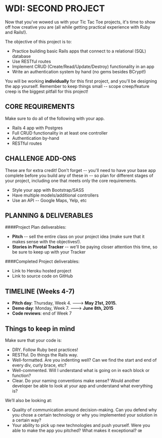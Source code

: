 # WDI: SECOND PROJECT

Now that you've wowed us with your Tic Tac Toe projects, it's time to show off how creative you are (all while getting practical experience with Ruby and Rails!).

The objective of this project is to:

* Practice building basic Rails apps that connect to a relational (SQL) database
* Use RESTful routes
* Implement CRUD (Create/Read/Update/Destroy) functionality in an app
* Write an authentication system by hand (no gems besides BCrypt!)


You will be working **individually** for this first project, and you'll be designing the app yourself. Remember to keep things small -- scope creep/feature creep is the biggest pitfall for this project!

## CORE REQUIREMENTS
Make sure to do all of the following with your app.

* Rails 4 app with Postgres
* Full CRUD functionality in at least one controller
* Authentication by-hand
* RESTful routes

## CHALLENGE ADD-ONS
These are for extra credit! Don't forget -- you'll need to have your base app complete before you build any of these in -- so plan for different stages of your project, including one that meets only the core requirements.

* Style your app with Bootstrap/SASS
* Have multiple models/additional controllers
* Use an API -- Google Maps, Yelp, etc


## PLANNING & DELIVERABLES

####Project Plan deliverables:

* **Pitch** -- sell the entire class on your project idea (make sure that it makes sense with the objectives!).
* **Stories in Pivotal Tracker** -- we'll be paying closer attention this time, so be sure to keep up with your Tracker


####Completed Project deliverables:

* Link to Heroku hosted project
* Link to source code on GitHub


## TIMELINE (Weeks 4-7)

* **Pitch day**: Thursday, Week 4. ---> **May 21st, 2015.**
* **Demo day**: Monday, Week 7. ---> **June 8th, 2015**
* **Code reviews**: end of Week 7

## Things to keep in mind
Make sure that your code is:

* DRY. Follow Ruby best practices!
* RESTful. Do things the Rails way.
* Well-formatted. Are you indenting well? Can we find the start and end of every div, curly brace, etc?
* Well-commented. Will I understand what is going on in each block or function?
* Clear. Do your naming conventions make sense? Would another developer be able to look at your app and understand what everything is?


We’ll also be looking at:

* Quality of communication around decision-making. Can you defend why you chose
a certain technology or why you implemented your solution in a certain way?
* Your ability to pick up new technologies and push yourself. Were you able to make the app you pitched? What makes it exceptional?
œ